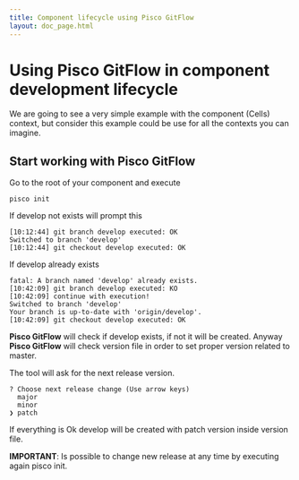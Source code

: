 ```yaml
---
title: Component lifecycle using Pisco GitFlow
layout: doc_page.html
---
```


# Using **Pisco GitFlow** in component development lifecycle

We are going to see a very simple example with the component (Cells) context, but consider this example could be use for all the contexts you can imagine.

## Start working with Pisco GitFlow

Go to the root of your component and execute

    pisco init

If develop not exists will prompt this

```
[10:12:44] git branch develop executed: OK
Switched to branch 'develop'
[10:12:44] git checkout develop executed: OK
```

If develop already exists

```
fatal: A branch named 'develop' already exists.
[10:42:09] git branch develop executed: KO
[10:42:09] continue with execution!
Switched to branch 'develop'
Your branch is up-to-date with 'origin/develop'.
[10:42:09] git checkout develop executed: OK
```

**Pisco GitFlow** will check if develop exists, if not it will be created. Anyway **Pisco GitFlow** will check version file in order to set proper version related to master.

The tool will ask for the next release version.

```
? Choose next release change (Use arrow keys)
  major
  minor
❯ patch
```

If everything is Ok develop will be created with patch version inside version file.

**IMPORTANT**: Is possible to change new release at any time by executing again pisco init.
